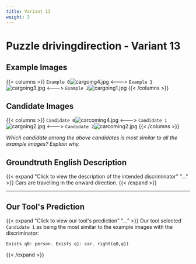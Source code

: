 ```yaml
---
title: Variant 13
weight: 3
---
```


# Puzzle drivingdirection - Variant 13

## Example Images
{{< columns >}}
`Example 0`![cargoing4.jpg](/natscene_data/images/cargoing4.jpg)
<--->
`Example 1`![cargoing3.jpg](/natscene_data/images/cargoing3.jpg)
<--->
`Example 2`![cargoing1.jpg](/natscene_data/images/cargoing1.jpg)
{{< /columns >}}

## Candidate Images
{{< columns >}}
`Candidate 0`![carcoming4.jpg](/natscene_data/images/carcoming4.jpg)
<--->
`Candidate 1`![cargoing2.jpg](/natscene_data/images/cargoing2.jpg)
<--->
`Candidate 2`![carcoming2.jpg](/natscene_data/images/carcoming2.jpg)
{{< /columns >}}

*Which candidate among the above candidates is most similar to all the example images? Explain why.*

## Groundtruth English Description

{{< expand "Click to view the description of the intended discriminator" "..." >}}
Cars are travelling in the onward direction.
{{< /expand >}}

---



## Our Tool's Prediction

{{< expand "Click to view our tool's prediction" "..." >}}
Our tool selected `Candidate 1` as being the most similar to the example images with the discriminator:
```plaintext
Exists q0: person. Exists q1: car. right(q0,q1)
```
{{< /expand >}}

